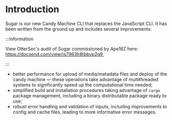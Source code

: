 # Introduction

Sugar is our new Candy Machine CLI that replaces the JavaScript CLI. It has been written from the ground up and includes several improvements:

:::information

View OtterSec's audit of Sugar commissioned by Ape16Z here: https://docsend.com/view/is7963h8tbbvp2g9 

:::

- better performance for upload of media/metadata files and deploy of the candy machine &mdash; these operations take advantage of multithreaded systems to significantly speed up the computational time needed;
- simplified build and installation procedures taking advantage of `cargo` package management, including a binary distributable package ready to use;
- robust error handling and validation of inputs, including improvements to config and cache files, leading to more informative error messages.
